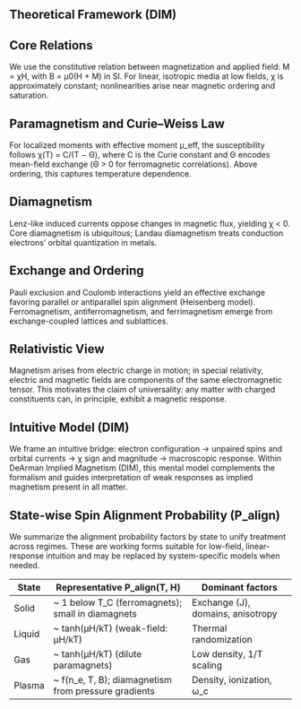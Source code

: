 Theoretical Framework (DIM)
---------------------

Core Relations
--------------
We use the constitutive relation between magnetization and applied field: M = χH, with B = μ0(H + M) in SI. For linear, isotropic media at low fields, χ is approximately constant; nonlinearities arise near magnetic ordering and saturation.

Paramagnetism and Curie–Weiss Law
---------------------------------
For localized moments with effective moment μ_eff, the susceptibility follows χ(T) = C/(T − Θ), where C is the Curie constant and Θ encodes mean-field exchange (Θ > 0 for ferromagnetic correlations). Above ordering, this captures temperature dependence.

Diamagnetism
------------
Lenz-like induced currents oppose changes in magnetic flux, yielding χ < 0. Core diamagnetism is ubiquitous; Landau diamagnetism treats conduction electrons’ orbital quantization in metals.

Exchange and Ordering
---------------------
Pauli exclusion and Coulomb interactions yield an effective exchange favoring parallel or antiparallel spin alignment (Heisenberg model). Ferromagnetism, antiferromagnetism, and ferrimagnetism emerge from exchange-coupled lattices and sublattices.

Relativistic View
-----------------
Magnetism arises from electric charge in motion; in special relativity, electric and magnetic fields are components of the same electromagnetic tensor. This motivates the claim of universality: any matter with charged constituents can, in principle, exhibit a magnetic response.

Intuitive Model (DIM)
-------------------------
We frame an intuitive bridge: electron configuration → unpaired spins and orbital currents → χ sign and magnitude → macroscopic response. Within DeArman Implied Magnetism (DIM), this mental model complements the formalism and guides interpretation of weak responses as implied magnetism present in all matter.

State-wise Spin Alignment Probability (P_align)
----------------------------------------------
We summarize the alignment probability factors by state to unify treatment across regimes. These are working forms suitable for low-field, linear-response intuition and may be replaced by system-specific models when needed.

| State  | Representative P_align(T, H)                           | Dominant factors                 |
|--------|---------------------------------------------------------|----------------------------------|
| Solid  | ~ 1 below T_C (ferromagnets); small in diamagnets      | Exchange (J), domains, anisotropy |
| Liquid | ~ tanh(μH/kT) (weak-field: μH/kT)                      | Thermal randomization             |
| Gas    | ~ tanh(μH/kT) (dilute paramagnets)                     | Low density, 1/T scaling          |
| Plasma | ~ f(n_e, T, B); diamagnetism from pressure gradients   | Density, ionization, ω_c          |
